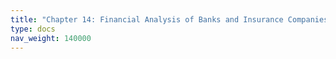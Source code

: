 ```yaml
---
title: "Chapter 14: Financial Analysis of Banks and Insurance Companies"
type: docs
nav_weight: 140000
---
```

